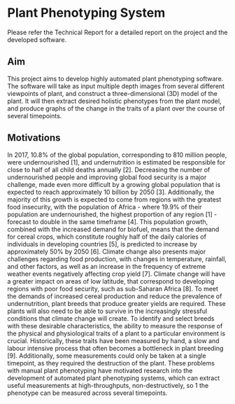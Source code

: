 # Plant Phenotyping System

Please refer the Technical Report for a detailed report on the project and the developed software.

## Aim
This project aims to develop highly automated plant phenotyping software. The software will
take as input multiple depth images from several different viewpoints of plant, and construct a
three-dimensional (3D) model of the plant. It will then extract desired holistic phenotypes from
the plant model, and produce graphs of the change in the traits of a plant over the course of
several timepoints.

## Motivations
In 2017, 10.8% of the global population, corresponding to 810 million people, were undernourished [1], and undernutrition is estimated be responsible for close to half of all child deaths annually [2]. Decreasing the number of undernourished people and improving global food security
is a major challenge, made even more difficult by a growing global population that is expected
to reach approximately 10 billion by 2050 [3]. Additionally, the majority of this growth is expected to come from regions with the greatest food insecurity, with the population of Africa -
where 19.9% of their population are undernourished, the highest proportion of any region [1] - forecast to double in the same timeframe [4]. This population growth, combined with the
increased demand for biofuel, means that the demand for cereal crops, which constitute roughly
half of the daily calories of individuals in developing countries [5], is predicted to increase by
approximately 50% by 2050 [6].
Climate change also presents major challenges regarding food production, with changes
in temperature, rainfall, and other factors, as well as an increase in the frequency of extreme
weather events negatively affecting crop yield [7]. Climate change will have a greater impact
on areas of low latitude, that correspond to developing regions with poor food security, such as
sub-Saharan Africa [8].
To meet the demands of increased cereal production and reduce the prevalence of undernutrition, plant breeds that produce greater yields are required. These plants will also need to be
able to survive in the increasingly stressful conditions that climate change will create. To identify
and select breeds with these desirable characteristics, the ability to measure the response of the
physical and physiological traits of a plant to a particular environment is crucial. Historically,
these traits have been measured by hand, a slow and labour intensive process that often becomes
a bottleneck in plant breeding [9]. Additionally, some measurements could only be taken at a
single timepoint, as they required the destruction of the plant. These problems with manual
plant phenotyping have motivated research into the development of automated plant phenotyping systems, which can extract useful measurements at high-throughputs, non-destructively, so
1
the phenotype can be measured across several timepoints.

